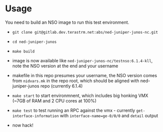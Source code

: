 # Usage

You need to build an NSO image to run this test environment.

- `git clone git@gitlab.dev.terastrm.net:abs/ned-juniper-junos-nc.git`
- `cd ned-juniper-junos`
- `make build`
- image is now available like `ned-juniper-junos-nc/testnso:6.1.4-kll`, note the NSO version at the end and your username
- makefile in this repo presumes your username, the NSO version comes from `nidvars.mk` in the repo root, which should be aligned with ned-juniper-junos repo (currently 6.1.4)
- `make start` to start environmnent, which includes big honking VMX (~7GB of RAM and 2 CPU cores at 100%)
- `make test` to test running an RPC against the vmx - currently `get-interface-information` with `interface-name=ge-0/0/0` and `detail` output

- now hack!
